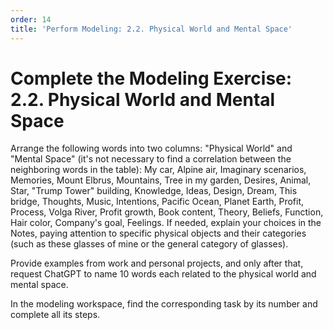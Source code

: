 ```yaml
---
order: 14
title: 'Perform Modeling: 2.2. Physical World and Mental Space'
---
```


# Complete the Modeling Exercise: 2.2. Physical World and Mental Space

Arrange the following words into two columns: "Physical World" and "Mental Space" (it's not necessary to find a correlation between the neighboring words in the table): My car, Alpine air, Imaginary scenarios, Memories, Mount Elbrus, Mountains, Tree in my garden, Desires, Animal, Star, "Trump Tower" building, Knowledge, Ideas, Design, Dream, This bridge, Thoughts, Music, Intentions, Pacific Ocean, Planet Earth, Profit, Process, Volga River, Profit growth, Book content, Theory, Beliefs, Function, Hair color, Company's goal, Feelings. If needed, explain your choices in the Notes, paying attention to specific physical objects and their categories (such as these glasses of mine or the general category of glasses).

Provide examples from work and personal projects, and only after that, request ChatGPT to name 10 words each related to the physical world and mental space.

In the modeling workspace, find the corresponding task by its number and complete all its steps.